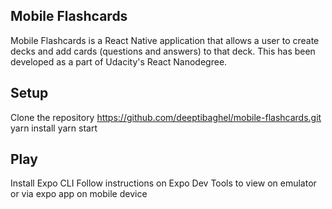 ## Mobile Flashcards
Mobile Flashcards is a React Native application that allows a user to create decks and add cards (questions and answers) to that deck.
This has been developed as a part of Udacity's React Nanodegree.

## Setup
Clone the repository https://github.com/deeptibaghel/mobile-flashcards.git
yarn install
yarn start

## Play
Install Expo CLI
Follow instructions on Expo Dev Tools to view on emulator or via expo app on mobile device

